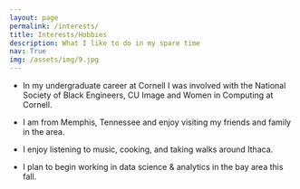 ```yaml
---
layout: page
permalink: /interests/
title: Interests/Hobbies
description: What I like to do in my spare time
nav: True
img: /assets/img/9.jpg
---
```


* In my undergraduate career at Cornell I was involved with the National Society of Black Engineers, CU Image and Women in Computing at Cornell. 

* I am from Memphis, Tennessee and enjoy visiting my friends and family in the area.

* I enjoy listening to music, cooking, and taking walks around Ithaca. 

* I plan to begin working in data science & analytics in the bay area this fall. 
